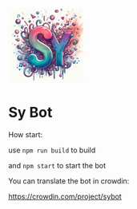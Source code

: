 <img src="assets/logo.jpeg" style="width: 150px">

# Sy Bot

How start:

use `npm run build` to build

and `npm start` to start the bot

You can translate the bot in crowdin:

https://crowdin.com/project/sybot
